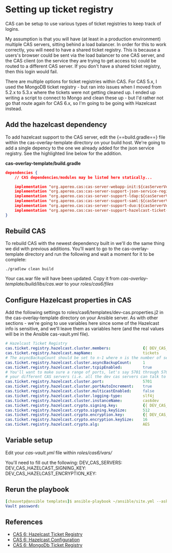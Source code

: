 # Setting up ticket registry

CAS can be setup to use various types of ticket registries to keep track of logins.

My assumption is that you will have (at least in a production environment) multiple CAS servers, sitting behind a load balancer.  In order for this to work correctly, you will need to have a shared ticket registry.  This is because a users's browser could be sent via the load balancer to one CAS server, and the CAS client (on the service they are trying to get access to) could be routed to a different CAS server.  If you don't have a shared ticket registry, then this login would fail.

There are multiple options for ticket registries within CAS.  For CAS 5.x, I used the MongoDB ticket registry - but ran into issues when I moved from 5.2.x to 5.3.x where the tickets were not getting cleaned up.  I ended up writing a script to connect to Mongo and clean these up - but I'd rather not go that route again for CAS 6.x, so I'm going to be going with Hazelcast instead.


## Add the hazelcast dependency
To add hazelcast support to the CAS server, edit the {==build.gradle==} file within the cas-overlay-template directory on your build host.  We're going to add a single depency to the one we already added for the json service registry.  See the highlighted line below for the addition.

**cas-overlay-template/build.gradle**
``` json hl_lines="9"
dependencies {
    // CAS dependencies/modules may be listed here statically...

    implementation "org.apereo.cas:cas-server-webapp-init:${casServerVersion}"
    implementation "org.apereo.cas:cas-server-support-json-service-registry:${casServerVersion}"
    implementation "org.apereo.cas:cas-server-support-ldap:${casServerVersion}"
    implementation "org.apereo.cas:cas-server-support-saml:${casServerVersion}"
    implementation "org.apereo.cas:cas-server-support-duo:${casServerVersion}"
    implementation "org.apereo.cas:cas-server-support-hazelcast-ticket-registry:${casServerVersion}"
}
```


## Rebuild CAS
To rebuild CAS with the newest dependency built in we'll do the same thing we did with previous additions.  You'll want to go to the cas-overlay-template directory and run the following and wait a moment for it to be complete:
```
./gradlew clean build
```

Your cas.war file will have been updated.  Copy it from *cas-overlay-template/build/libs/cas.war* to your *roles/cas6/files* 

## Configure Hazelcast properties in CAS
Add the following settings to roles/cas6/templates/dev-cas.properties.j2 in the cas-overlay-template directory on your Ansible server.  As with other sections - we're going to use variables here since some of the Hazelcast info is sensitive, and we'll leave them as variables here (and the real values will be in the Ansible cas-vault.yml file).

``` yaml
# Hazelcast Ticket Registry
cas.ticket.registry.hazelcast.cluster.members:              {{ DEV_CAS_SERVERS }}
cas.ticket.registry.hazelcast.mapName:                      tickets
# The asyncBackupCount should be set to n-1 where n is the number of servers in the cluster
cas.ticket.registry.hazelcast.cluster.asyncBackupCount:     1
cas.ticket.registry.hazelcast.cluster.tcpipEnabled:         true
# You'll want to make sure a range of ports, let's say 5701 through 5704 or so, are open between
# your different CAS servers (i.e. all the dev cas servers can talk to each other)
cas.ticket.registry.hazelcast.cluster.port:                 5701
cas.ticket.registry.hazelcast.cluster.portAutoIncrement:    true
cas.ticket.registry.hazelcast.cluster.multicastEnabled:     false
cas.ticket.registry.hazelcast.cluster.logging-type:         slf4j
cas.ticket.registry.hazelcast.cluster.instanceName:         cas6dev
cas.ticket.registry.hazelcast.crypto.signing.key:           {{ DEV_CAS_HAZELCAST_SIGNING_KEY }}           
cas.ticket.registry.hazelcast.crypto.signing.keySize:       512
cas.ticket.registry.hazelcast.crypto.encryption.key:        {{ DEV_CAS_HAZELCAST_ENCRYPTION_KEY }}
cas.ticket.registry.hazelcast.crypto.encryption.keySize:    16
cas.ticket.registry.hazelcast.crypto.alg:                   AES
```

## Variable setup
Edit your *cas-vault.yml* file within *roles/cas6/vars/*

You'll need to fill out the following:
DEV_CAS_SERVERS: <comma separated list if IPs or DNS names for your servers in this tier>
DEV_CAS_HAZELCAST_SIGNING_KEY: <see generating singing key section below>
DEV_CAS_HAZELCAST_ENCRYPTION_KEY: <see generating encryption key section below>


## Rerun the playbook

``` yaml
[chauvetp@ansible templates]$ ansible-playbook ~/ansible/site.yml --ask-vault-pass --limit <your_CAS_server>
Vault password: 
```


## References

* [CAS 6: Hazelcast Ticket Registry](https://apereo.github.io/cas/6.3.x/ticketing/Hazelcast-Ticket-Registry.html)
* [CAS 6: Hazelcast Configuration](https://apereo.github.io/cas/6.3.x/configuration/Configuration-Properties-Common.html#hazelcast-configuration)
* [CAS 6: MongoDb Ticket Registry](https://apereo.github.io/cas/6.3.x/ticketing/MongoDb-Ticket-Registry.html)
